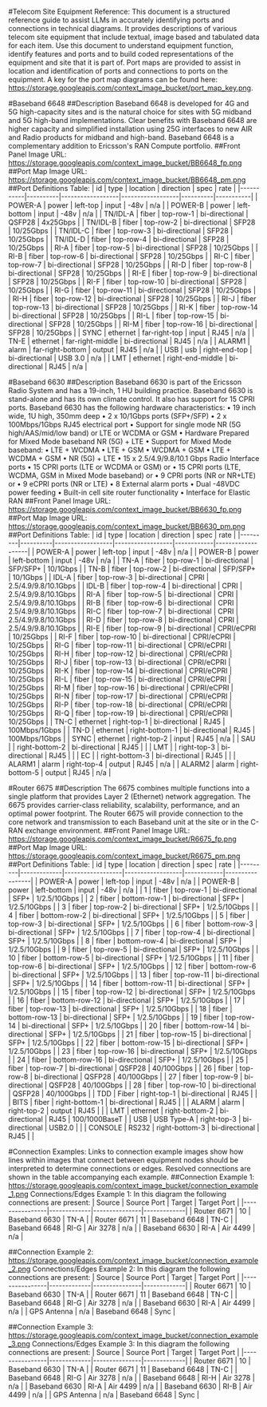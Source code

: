#Telecom Site Equipment Reference:
This document is a structured reference guide to assist LLMs in accurately identifying ports and connections in technical diagrams.
It provides descriptions of various telecom site equipment that include textual, image based and tabulated data for each item. Use this document to understand equipment function, identify features and ports and to build coded representations of the equipment and site that it is part of.
Port maps are provided to assist in location and identification of ports and connections to ports on the equipment. 
A key for the port map diagrams can be found here: https://storage.googleapis.com/context_image_bucket/port_map_key.png.

#Baseband 6648
##Description
Baseband 6648 is developed for 4G and 5G high-capacity sites and is the natural choice for sites with 5G midband and 5G high-band implementations.
Clear benefits with Baseband 6648 are higher capacity and simplified installation using 25G interfaces to new AIR and Radio products for midband and high-band. Baseband 6648 is a complementary addition to Ericsson's RAN Compute portfolio.
##Front Panel Image URL: https://storage.googleapis.com/context_image_bucket/BB6648_fp.png
##Port Map Image URL: https://storage.googleapis.com/context_image_bucket/BB6648_pm.png
##Port Definitions Table:
| id        | type     | location         | direction       | spec     | rate      |
|-----------|----------|------------------|------------------|----------|-----------|
| POWER-A   | power    | left-top         | input           | -48v     | n/a       |
| POWER-B   | power    | left-bottom      | input           | -48v     | n/a       |
| TN/IDL-A  | fiber    | top-row-1        | bi-directional  | QSFP28   | 4x25Gbps  |
| TN/IDL-B  | fiber    | top-row-2        | bi-directional  | SFP28    | 10/25Gbps |
| TN/IDL-C  | fiber    | top-row-3        | bi-directional  | SFP28    | 10/25Gbps |
| TN/IDL-D  | fiber    | top-row-4        | bi-directional  | SFP28    | 10/25Gbps |
| RI-A      | fiber    | top-row-5        | bi-directional  | SFP28    | 10/25Gbps |
| RI-B      | fiber    | top-row-6        | bi-directional  | SFP28    | 10/25Gbps |
| RI-C      | fiber    | top-row-7        | bi-directional  | SFP28    | 10/25Gbps |
| RI-D      | fiber    | top-row-8        | bi-directional  | SFP28    | 10/25Gbps |
| RI-E      | fiber    | top-row-9        | bi-directional  | SFP28    | 10/25Gbps |
| RI-F      | fiber    | top-row-10       | bi-directional  | SFP28    | 10/25Gbps |
| RI-G      | fiber    | top-row-11       | bi-directional  | SFP28    | 10/25Gbps |
| RI-H      | fiber    | top-row-12       | bi-directional  | SFP28    | 10/25Gbps |
| RI-J      | fiber    | top-row-13       | bi-directional  | SFP28    | 10/25Gbps |
| RI-K      | fiber    | top-row-14       | bi-directional  | SFP28    | 10/25Gbps |
| RI-L      | fiber    | top-row-15       | bi-directional  | SFP28    | 10/25Gbps |
| RI-M      | fiber    | top-row-16       | bi-directional  | SFP28    | 10/25Gbps |
| SYNC      | ethernet | far-right-top    | input           | RJ45     | n/a       |
| TN-E      | ethernet | far-right-middle | bi-directional  | RJ45     | n/a       |
| ALARM1    | alarm    | far-right-bottom | output          | RJ45     | n/a       |
| USB       | usb      | right-end-top    | bi-directional  | USB 3.0  | n/a       |
| LMT       | ethernet | right-end-middle | bi-directional  | RJ45     | n/a       |

#Baseband 6630
##Description
Baseband 6630 is part of the Ericsson Radio System and has a 19-inch, 1 HU building practice. Baseband 6630 is stand-alone and has its own climate control. It also has support for 15 CPRI ports.
Baseband 6630 has the following hardware characteristics:
•	19 inch wide, 1U high, 350mm deep 
•	2 x 10/1Gbps ports (SFP+/SFP)
•	2 x 100Mbps/1Gbps RJ45 electrical port
•	Support for single mode NR (5G high/AAS/mid/low band) or LTE or WCDMA or GSM
•	Hardware Prepared for Mixed Mode baseband NR (5G) + LTE
•	Support for Mixed Mode baseband: 
•	LTE + WCDMA
•	LTE + GSM
•	WCDMA + GSM
•	LTE + WCDMA + GSM
•	NR (5G) + LTE
•	15 x 2.5/4.9/9.8/10.1 Gbps Radio Interface ports
•	15 CPRI ports (LTE or WCDMA or GSM) or
•	15 CPRI ports (LTE, WCDMA, GSM in Mixed Mode baseband) or
•	9 CPRI ports (NR or NR+LTE) or
•	9 eCPRI ports (NR or LTE)
•	8 External alarm ports
•	Dual -48VDC power feeding
•	Built-in cell site router functionality 
•	Interface for Elastic RAN
##Front Panel Image URL: https://storage.googleapis.com/context_image_bucket/BB6630_fp.png
##Port Map Image URL: https://storage.googleapis.com/context_image_bucket/BB6630_pm.png
##Port Definitions Table:
| id      | type     | location         | direction       | spec       | rate              |
|---------|----------|------------------|------------------|------------|-------------------|
| POWER-A | power    | left-top         | input           | -48v       | n/a               |
| POWER-B | power    | left-bottom      | input           | -48v       | n/a               |
| TN-A    | fiber    | top-row-1        | bi-directional  | SFP/SFP+   | 10/1Gbps          |
| TN-B    | fiber    | top-row-2        | bi-directional  | SFP/SFP+   | 10/1Gbps          |
| IDL-A   | fiber    | top-row-3        | bi-directional  | CPRI       | 2.5/4.9/9.8/10.1Gbps |
| IDL-B   | fiber    | top-row-4        | bi-directional  | CPRI       | 2.5/4.9/9.8/10.1Gbps |
| RI-A    | fiber    | top-row-5        | bi-directional  | CPRI       | 2.5/4.9/9.8/10.1Gbps |
| RI-B    | fiber    | top-row-6        | bi-directional  | CPRI       | 2.5/4.9/9.8/10.1Gbps |
| RI-C    | fiber    | top-row-7        | bi-directional  | CPRI       | 2.5/4.9/9.8/10.1Gbps |
| RI-D    | fiber    | top-row-8        | bi-directional  | CPRI       | 2.5/4.9/9.8/10.1Gbps |
| RI-E    | fiber    | top-row-9        | bi-directional  | CPRI/eCPRI | 10/25Gbps          |
| RI-F    | fiber    | top-row-10       | bi-directional  | CPRI/eCPRI | 10/25Gbps          |
| RI-G    | fiber    | top-row-11       | bi-directional  | CPRI/eCPRI | 10/25Gbps          |
| RI-H    | fiber    | top-row-12       | bi-directional  | CPRI/eCPRI | 10/25Gbps          |
| RI-J    | fiber    | top-row-13       | bi-directional  | CPRI/eCPRI | 10/25Gbps          |
| RI-K    | fiber    | top-row-14       | bi-directional  | CPRI/eCPRI | 10/25Gbps          |
| RI-L    | fiber    | top-row-15       | bi-directional  | CPRI/eCPRI | 10/25Gbps          |
| RI-M    | fiber    | top-row-16       | bi-directional  | CPRI/eCPRI | 10/25Gbps          |
| RI-N    | fiber    | top-row-17       | bi-directional  | CPRI/eCPRI | 10/25Gbps          |
| RI-P    | fiber    | top-row-18       | bi-directional  | CPRI/eCPRI | 10/25Gbps          |
| RI-Q    | fiber    | top-row-19       | bi-directional  | CPRI/eCPRI | 10/25Gbps          |
| TN-C    | ethernet | right-top-1      | bi-directional  | RJ45       | 100Mbps/1Gbps      |
| TN-D    | ethernet | right-bottom-1   | bi-directional  | RJ45       | 100Mbps/1Gbps      |
| SYNC    | ethernet | right-top-2      | input           | RJ45       | n/a               |
| SAU     |          | right-bottom-2   | bi-directional  | RJ45       |                   |
| LMT     |          | right-top-3      | bi-directional  | RJ45       |                   |
| EC      |          | right-bottom-3   | bi-directional  | RJ45       |                   |
| ALARM1  | alarm    | right-top-4      | output          | RJ45       | n/a               |
| ALARM2  | alarm    | right-bottom-5   | output          | RJ45       | n/a               |

#Router 6675
##Description
The 6675 combines multiple functions into a single platform that provides Layer
2 (Ethernet) network aggregation. The 6675 provides carrier-class reliability,
scalability, performance, and an optimal power footprint.
The Router 6675 will provide connection to the core network and transmission to each Baseband unit at the site or in the C-RAN exchange environment.
##Front Panel Image URL: https://storage.googleapis.com/context_image_bucket/R6675_fp.png
##Port Map Image URL: https://storage.googleapis.com/context_image_bucket/R6675_pm.png
##Port Definitions Table:
| id      | type        | location         | direction       | spec       | rate            |
|---------|-------------|------------------|------------------|------------|-----------------|
| POWER-A | power       | left-top         | input           | -48v       | n/a             |
| POWER-B | power       | left-bottom      | input           | -48v       | n/a             |
| 1       | fiber       | top-row-1        | bi-directional  | SFP+       | 1/2.5/10Gbps    |
| 2       | fiber       | bottom-row-1     | bi-directional  | SFP+       | 1/2.5/10Gbps    |
| 3       | fiber       | top-row-2        | bi-directional  | SFP+       | 1/2.5/10Gbps    |
| 4       | fiber       | bottom-row-2     | bi-directional  | SFP+       | 1/2.5/10Gbps    |
| 5       | fiber       | top-row-3        | bi-directional  | SFP+       | 1/2.5/10Gbps    |
| 6       | fiber       | bottom-row-3     | bi-directional  | SFP+       | 1/2.5/10Gbps    |
| 7       | fiber       | top-row-4        | bi-directional  | SFP+       | 1/2.5/10Gbps    |
| 8       | fiber       | bottom-row-4     | bi-directional  | SFP+       | 1/2.5/10Gbps    |
| 9       | fiber       | top-row-5        | bi-directional  | SFP+       | 1/2.5/10Gbps    |
| 10      | fiber       | bottom-row-5     | bi-directional  | SFP+       | 1/2.5/10Gbps    |
| 11      | fiber       | top-row-6        | bi-directional  | SFP+       | 1/2.5/10Gbps    |
| 12      | fiber       | bottom-row-6     | bi-directional  | SFP+       | 1/2.5/10Gbps    |
| 13      | fiber       | top-row-11       | bi-directional  | SFP+       | 1/2.5/10Gbps    |
| 14      | fiber       | bottom-row-11    | bi-directional  | SFP+       | 1/2.5/10Gbps    |
| 15      | fiber       | top-row-12       | bi-directional  | SFP+       | 1/2.5/10Gbps    |
| 16      | fiber       | bottom-row-12    | bi-directional  | SFP+       | 1/2.5/10Gbps    |
| 17      | fiber       | top-row-13       | bi-directional  | SFP+       | 1/2.5/10Gbps    |
| 18      | fiber       | bottom-row-13    | bi-directional  | SFP+       | 1/2.5/10Gbps    |
| 19      | fiber       | top-row-14       | bi-directional  | SFP+       | 1/2.5/10Gbps    |
| 20      | fiber       | bottom-row-14    | bi-directional  | SFP+       | 1/2.5/10Gbps    |
| 21      | fiber       | top-row-15       | bi-directional  | SFP+       | 1/2.5/10Gbps    |
| 22      | fiber       | bottom-row-15    | bi-directional  | SFP+       | 1/2.5/10Gbps    |
| 23      | fiber       | top-row-16       | bi-directional  | SFP+       | 1/2.5/10Gbps    |
| 24      | fiber       | bottom-row-16    | bi-directional  | SFP+       | 1/2.5/10Gbps    |
| 25      | fiber       | top-row-7        | bi-directional  | QSFP28     | 40/100Gbps      |
| 26      | fiber       | top-row-8        | bi-directional  | QSFP28     | 40/100Gbps      |
| 27      | fiber       | top-row-9        | bi-directional  | QSFP28     | 40/100Gbps      |
| 28      | fiber       | top-row-10       | bi-directional  | QSFP28     | 40/100Gbps      |
| TDD     | Fiber       | right-top-1      | bi-directional  | RJ45       |                 |
| BITS    | fiber       | right-bottom-1   | bi-directional  | RJ45       |                 |
| ALARM   | alarm       | right-top-2      | output          | RJ45       |                 |
| LMT     | ethernet    | right-bottom-2   | bi-directional  | RJ45       | 100/1000BaseT   |
| USB     | USB Type-A  | right-top-3      | bi-directional  | USB2.0     |                 |
| CONSOLE | RS232       | right-bottom-3   | bi-directional  | RJ45       |                 |

#Connection Examples:
Links to connection example images show how lines within images that connect between equipment nodes should be interpreted to determine connections or edges. Resolved connections are shown in the table accompanying each example.
##Connection Example 1: https://storage.googleapis.com/context_image_bucket/connection_example_1.png
Connections/Edges Example 1:
In this diagram the following connections are present:
| Source         | Source Port | Target        | Target Port |
|----------------|-------------|---------------|-------------|
| Router 6671    | 10          | Baseband 6630 | TN-A        |
| Router 6671    | 11          | Baseband 6648 | TN-C        |
| Baseband 6648  | RI-G        | Air 3278      | n/a         |
| Baseband 6630  | RI-A        | Air 4499      | n/a         |

##Connection Example 2: https://storage.googleapis.com/context_image_bucket/connection_example_2.png
Connections/Edges Example 2:
In this diagram the following connections are present:
| Source         | Source Port | Target        | Target Port |
|----------------|-------------|---------------|-------------|
| Router 6671    | 10          | Baseband 6630 | TN-A        |
| Router 6671    | 11          | Baseband 6648 | TN-C        |
| Baseband 6648  | RI-G        | Air 3278      | n/a         |
| Baseband 6630  | RI-A        | Air 4499      | n/a         |
| GPS Antenna    | n/a         | Baseband 6648 | Sync        |

##Connection Example 3: https://storage.googleapis.com/context_image_bucket/connection_example_3.png
Connections/Edges Example 3:
In this diagram the following connections are present:
| Source         | Source Port | Target        | Target Port |
|----------------|-------------|---------------|-------------|
| Router 6671    | 10          | Baseband 6630 | TN-A        |
| Router 6671    | 11          | Baseband 6648 | TN-C        |
| Baseband 6648  | RI-G        | Air 3278      | n/a         |
| Baseband 6648  | RI-H        | Air 3278      | n/a         |
| Baseband 6630  | RI-A        | Air 4499      | n/a         |
| Baseband 6630  | RI-B        | Air 4499      | n/a         |
| GPS Antenna    | n/a         | Baseband 6648 | Sync        |


